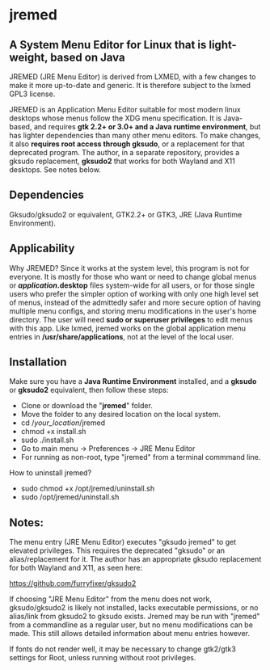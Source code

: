 # jremed
## A System Menu Editor for Linux that is light-weight, based on Java

JREMED (JRE Menu Editor) is derived from LXMED, with a few changes to make it more up-to-date and generic. It is therefore subject to the lxmed GPL3 license.

JREMED is an Application Menu Editor suitable for most modern linux desktops whose menus follow the XDG menu specification.  It is Java-based, and requires **gtk 2.2+ or 3.0+ and a Java runtime environment**, but has lighter dependencies than many other menu editors.  To make changes, it also **requires root access through gksudo**, or a replacement for that deprecated program.  The author, in a separate repository, provides a gksudo replacement, **gksudo2** that works for both Wayland and X11 desktops. See notes below.

## Dependencies

Gksudo/gksudo2 or equivalent, GTK2.2+ or GTK3, JRE (Java Runtime Environment).

## Applicability

Why JREMED?  Since it works at the system level, this program is not for everyone.  It is mostly for those who want or need to change global menus or **_application_.desktop** files system-wide for all users, or for those single users who prefer the simpler option of working with only one high level set of menus, instead of the admittedly safer and more secure option of having multiple menu configs, and storing menu modifications in the user's home directory. The user will need **sudo or superuser privileges** to edit menus with this app. Like lxmed, jremed works on the global application menu entries in **/usr/share/applications**, not at the level of the local user.

## Installation

Make sure you have a **Java Runtime Environment** installed, and a **gksudo** or **gksudo2** equivalent, then follow these steps:

- Clone or download the "**jremed**" folder.
- Move the folder to any desired location on the local system.
- cd  /_your_location_/jremed
- chmod +x install.sh
- sudo ./install.sh
- Go to main menu -> Preferences -> JRE Menu Editor
- For running as non-root, type "jremed" from a terminal commmand line.

How to uninstall jremed?

- sudo chmod +x /opt/jremed/uninstall.sh
- sudo /opt/jremed/uninstall.sh

## Notes:

The menu entry (JRE Menu Editor) executes "gksudo jremed" to get elevated privileges. This requires the deprecated "gksudo" or an alias/replacement for it. The author has an appropriate gksudo replacement for both Wayland and X11, as seen here:

https://github.com/furryfixer/gksudo2

If choosing "JRE Menu Editor" from the menu does not work, gksudo/gksudo2 is likely not installed, lacks executable permissions, or no alias/link from gksudo2 to gksudo exists. Jremed may be run with "jremed" from a commandline as a regular user, but no menu modifications can be made. This still allows detailed information about menu entries however.

If fonts do not render well, it may be necessary to change gtk2/gtk3 settings for Root, unless running without root privileges.
